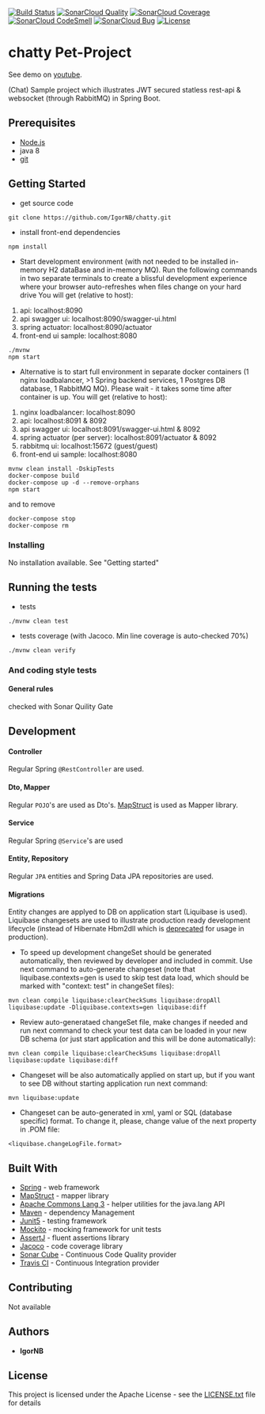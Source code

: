 [![Build Status](https://travis-ci.com/IgorNB/chatty.svg?branch=master)](https://travis-ci.com/IgorNB/chatty)
[![SonarCloud Quality](https://sonarcloud.io/api/project_badges/measure?project=com.lig%3Achatty&metric=alert_status)](https://sonarcloud.io/dashboard?id=com.lig%3Achatty)
[![SonarCloud Coverage](https://sonarcloud.io/api/project_badges/measure?project=com.lig%3Achatty&metric=coverage)](https://sonarcloud.io/dashboard?id=com.lig%3Achatty)
[![SonarCloud CodeSmell](https://sonarcloud.io/api/project_badges/measure?project=com.lig%3Achatty&metric=code_smells)](https://sonarcloud.io/dashboard?id=com.lig%3Achatty)
[![SonarCloud Bug](https://sonarcloud.io/api/project_badges/measure?project=com.lig%3Achatty&metric=bugs)](https://sonarcloud.io/dashboard?id=com.lig%3Achatty)
[![License](https://img.shields.io/badge/License-Apache%202.0-blue.svg)](https://opensource.org/licenses/Apache-2.0)
# chatty Pet-Project
See demo on [youtube](https://www.youtube.com/watch?v=C8f1TeAxvR0).

(Chat) Sample project which illustrates JWT secured statless rest-api & websocket (through RabbitMQ) in Spring Boot.

## Prerequisites
* [Node.js](https://nodejs.org/en/)
* java 8
* [git](https://git-scm.com/)

## Getting Started
* get source code
```
git clone https://github.com/IgorNB/chatty.git
```

* install front-end dependencies
```
npm install
```

* Start development environment (with not needed to be installed in-memory H2 dataBase and in-memory MQ). Run the following commands in two separate terminals to create a blissful development experience where your browser auto-refreshes when files change on your hard drive
You will get (relative to host):
1.  api: localhost:8090
2.  api swagger ui: localhost:8090/swagger-ui.html
3.  spring actuator: localhost:8090/actuator
4.  front-end ui sample: localhost:8080
```
./mvnw
npm start
```
* Alternative is to start full environment in separate docker containers (1 nginx loadbalancer, >1 Spring backend services, 1 Postgres DB database, 1 RabbitMQ MQ). Please wait - it takes some time after container is up. 
You will get (relative to host):
1.  nginx loadbalancer: localhost:8090
2.  api: localhost:8091 & 8092
3.  api swagger ui: localhost:8091/swagger-ui.html & 8092
4.  spring actuator (per server): localhost:8091/actuator & 8092
5.  rabbitmq ui: localhost:15672 (guest/guest)
6.  front-end ui sample: localhost:8080
 
```
mvnw clean install -DskipTests
docker-compose build
docker-compose up -d --remove-orphans
npm start
```
and to remove 
```
docker-compose stop
docker-compose rm
```
 
### Installing

No installation available. See "Getting started"

## Running the tests
 * tests 
```
./mvnw clean test
```
 * tests coverage (with Jacoco. Min line coverage is auto-checked 70%) 
```
./mvnw clean verify
```


### And coding style tests

#### General rules 
checked with Sonar Quility Gate


## Development
#### Controller
Regular Spring `@RestController` are used.
#### Dto, Mapper
Regular `POJO`'s are used as Dto's. [MapStruct](http://mapstruct.org/) is used as Mapper library. 
#### Service
Regular Spring `@Service`'s are used 
#### Entity, Repository
Regular `JPA` entities and Spring Data JPA repositories are used.
#### Migrations
Entity changes are applyed to DB on application start (Liquibase is used). Liquibase changesets are used to illustrate production ready development lifecycle (instead of Hibernate Hbm2dll which is [deprecated](http://docs.jboss.org/tools/4.1.0.Final/en/hibernatetools/html/ant.html#d0e4651) for usage in production).

* To speed up development changeSet should be generated automatically, then reviewed by developer and included in commit. Use next command to auto-generate changeset (note that liquibase.contexts=gen is used to skip test data load, which should be marked with "context: test" in changeSet files):

``` 
mvn clean compile liquibase:clearCheckSums liquibase:dropAll liquibase:update -Dliquibase.contexts=gen liquibase:diff
```

* Review auto-generataed changeSet file, make changes if needed and run next command to check your test data can be loaded in your new DB schema (or just start application and this will be done automatically):

``` 
mvn clean compile liquibase:clearCheckSums liquibase:dropAll liquibase:update liquibase:diff
```

* Changeset will be also automatically applied on start up, but if you want to see DB without starting application run next command:
``` 
mvn liquibase:update
```

* Changeset can be auto-generated in xml, yaml or SQL (database specific) format. To change it, please, change value of the next property in .POM file:
```
<liquibase.changeLogFile.format>
```

## Built With

* [Spring](https://docs.spring.io/spring/docs/5.1.4) - web framework
* [MapStruct](http://mapstruct.org/) - mapper library
* [Apache Commons Lang 3](https://commons.apache.org/proper/commons-lang/download_lang.cgi) - helper utilities for the java.lang API
* [Maven](https://maven.apache.org/) - dependency Management
* [Junit5](https://junit.org/junit5/) - testing framework
* [Mockito](https://site.mockito.org/) -  mocking framework for unit tests
* [AssertJ](http://joel-costigliola.github.io/assertj/) - fluent assertions library
* [Jacoco](https://www.eclemma.org/jacoco/) - code coverage library
* [Sonar Cube](https://sonarcloud.io) - Continuous Code Quality provider
* [Travis CI](https://travis-ci.org) - Continuous Integration provider
## Contributing

Not available 


## Authors

* **IgorNB**

## License

This project is licensed under the Apache License - see the [LICENSE.txt](LICENSE.txt) file for details

